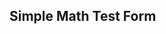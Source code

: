 <!DOCTYPE html>
<html lang="en-us">
    <head>
      <h2>Simple Math Test Form</h2>
      <meta charset="UTF-8">
      <meta name ="viewport" content="width = device-width, initial-scale=1.0">
      <meta name ="author" content="Kira Zamora">
      <meta name ="keywords" content="simple math test form, math test, simple math, math test">
      <meta name ="desciption" content=" addition, multiplcation, and subtraction math test">
    </head>
</html>
<body>
  <!-- three multiple chocie section -->
  <form>
    
  </form>
</body>
